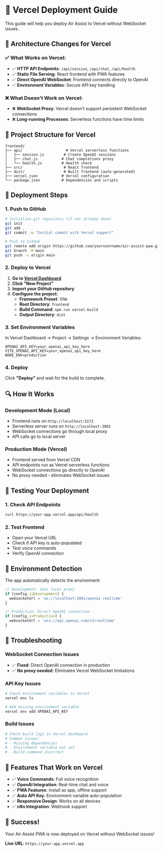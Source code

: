 # 🚀 Vercel Deployment Guide

This guide will help you deploy Air Assist to Vercel without WebSocket issues.

## 🔧 Architecture Changes for Vercel

### ✅ What Works on Vercel:
- ✅ **HTTP API Endpoints**: `/api/session`, `/api/chat`, `/api/health`
- ✅ **Static File Serving**: React frontend with PWA features
- ✅ **Direct OpenAI WebSocket**: Frontend connects directly to OpenAI
- ✅ **Environment Variables**: Secure API key handling

### ❌ What Doesn't Work on Vercel:
- ❌ **WebSocket Proxy**: Vercel doesn't support persistent WebSocket connections
- ❌ **Long-running Processes**: Serverless functions have time limits

## 📁 Project Structure for Vercel

```
frontend/
├── api/                    # Vercel serverless functions
│   ├── session.js         # Create OpenAI sessions
│   ├── chat.js           # Chat completions proxy
│   └── health.js         # Health check
├── src/                   # React frontend
├── dist/                  # Built frontend (auto-generated)
├── vercel.json           # Vercel configuration
└── package.json          # Dependencies and scripts
```

## 🚀 Deployment Steps

### 1. Push to GitHub

```bash
# Initialize git repository (if not already done)
git init
git add .
git commit -m "Initial commit with Vercel support"

# Push to GitHub
git remote add origin https://github.com/yourusername/air-assist-pwa.git
git branch -M main
git push -u origin main
```

### 2. Deploy to Vercel

1. **Go to [Vercel Dashboard](https://vercel.com/dashboard)**
2. **Click "New Project"**
3. **Import your GitHub repository**
4. **Configure the project:**
   - **Framework Preset**: Vite
   - **Root Directory**: `frontend`
   - **Build Command**: `npm run vercel-build`
   - **Output Directory**: `dist`

### 3. Set Environment Variables

In Vercel Dashboard → Project → Settings → Environment Variables:

```env
OPENAI_API_KEY=your_openai_api_key_here
VITE_OPENAI_API_KEY=your_openai_api_key_here
NODE_ENV=production
```

### 4. Deploy

Click **"Deploy"** and wait for the build to complete.

## 🔍 How It Works

### Development Mode (Local)
- Frontend runs on `http://localhost:5173`
- Serverless server runs on `http://localhost:3001`
- WebSocket connections go through local proxy
- API calls go to local server

### Production Mode (Vercel)
- Frontend served from Vercel CDN
- API endpoints run as Vercel serverless functions
- WebSocket connections go directly to OpenAI
- No proxy needed - eliminates WebSocket issues

## 🧪 Testing Your Deployment

### 1. Check API Endpoints
```bash
curl https://your-app.vercel.app/api/health
```

### 2. Test Frontend
- Open your Vercel URL
- Check if API key is auto-populated
- Test voice commands
- Verify OpenAI connection

## 🔧 Environment Detection

The app automatically detects the environment:

```javascript
// Development: Uses local proxy
if (config.isDevelopment) {
  websocketUrl = 'ws://localhost:3001/openai-realtime'
}

// Production: Direct OpenAI connection
if (config.isProduction) {
  websocketUrl = 'wss://api.openai.com/v1/realtime'
}
```

## 🐛 Troubleshooting

### WebSocket Connection Issues
- ✅ **Fixed**: Direct OpenAI connection in production
- ✅ **No proxy needed**: Eliminates Vercel WebSocket limitations

### API Key Issues
```bash
# Check environment variables in Vercel
vercel env ls

# Add missing environment variable
vercel env add OPENAI_API_KEY
```

### Build Issues
```bash
# Check build logs in Vercel dashboard
# Common issues:
# - Missing dependencies
# - Environment variable not set
# - Build command incorrect
```

## 📱 Features That Work on Vercel

- ✅ **Voice Commands**: Full voice recognition
- ✅ **OpenAI Integration**: Real-time chat and voice
- ✅ **PWA Features**: Install as app, offline support
- ✅ **Auto API Key**: Environment variable auto-population
- ✅ **Responsive Design**: Works on all devices
- ✅ **n8n Integration**: Webhook support

## 🎉 Success!

Your Air Assist PWA is now deployed on Vercel without WebSocket issues!

**Live URL**: `https://your-app.vercel.app`
